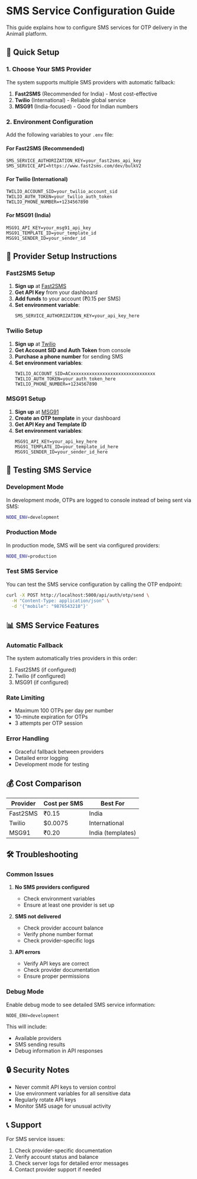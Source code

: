 # SMS Service Configuration Guide

This guide explains how to configure SMS services for OTP delivery in the Animall platform.

## 🚀 Quick Setup

### 1. Choose Your SMS Provider

The system supports multiple SMS providers with automatic fallback:

1. **Fast2SMS** (Recommended for India) - Most cost-effective
2. **Twilio** (International) - Reliable global service
3. **MSG91** (India-focused) - Good for Indian numbers

### 2. Environment Configuration

Add the following variables to your `.env` file:

#### For Fast2SMS (Recommended)
```env
SMS_SERVICE_AUTHORIZATION_KEY=your_fast2sms_api_key
SMS_SERVICE_API=https://www.fast2sms.com/dev/bulkV2
```

#### For Twilio (International)
```env
TWILIO_ACCOUNT_SID=your_twilio_account_sid
TWILIO_AUTH_TOKEN=your_twilio_auth_token
TWILIO_PHONE_NUMBER=+1234567890
```

#### For MSG91 (India)
```env
MSG91_API_KEY=your_msg91_api_key
MSG91_TEMPLATE_ID=your_template_id
MSG91_SENDER_ID=your_sender_id
```

## 📱 Provider Setup Instructions

### Fast2SMS Setup

1. **Sign up** at [Fast2SMS](https://www.fast2sms.com/)
2. **Get API Key** from your dashboard
3. **Add funds** to your account (₹0.15 per SMS)
4. **Set environment variable**:
   ```env
   SMS_SERVICE_AUTHORIZATION_KEY=your_api_key_here
   ```

### Twilio Setup

1. **Sign up** at [Twilio](https://www.twilio.com/)
2. **Get Account SID and Auth Token** from console
3. **Purchase a phone number** for sending SMS
4. **Set environment variables**:
   ```env
   TWILIO_ACCOUNT_SID=ACxxxxxxxxxxxxxxxxxxxxxxxxxxxxxxxx
   TWILIO_AUTH_TOKEN=your_auth_token_here
   TWILIO_PHONE_NUMBER=+1234567890
   ```

### MSG91 Setup

1. **Sign up** at [MSG91](https://msg91.com/)
2. **Create an OTP template** in your dashboard
3. **Get API Key and Template ID**
4. **Set environment variables**:
   ```env
   MSG91_API_KEY=your_api_key_here
   MSG91_TEMPLATE_ID=your_template_id_here
   MSG91_SENDER_ID=your_sender_id_here
   ```

## 🔧 Testing SMS Service

### Development Mode
In development mode, OTPs are logged to console instead of being sent via SMS:

```bash
NODE_ENV=development
```

### Production Mode
In production mode, SMS will be sent via configured providers:

```bash
NODE_ENV=production
```

### Test SMS Service
You can test the SMS service configuration by calling the OTP endpoint:

```bash
curl -X POST http://localhost:5000/api/auth/otp/send \
  -H "Content-Type: application/json" \
  -d '{"mobile": "9876543210"}'
```

## 📊 SMS Service Features

### Automatic Fallback
The system automatically tries providers in this order:
1. Fast2SMS (if configured)
2. Twilio (if configured)
3. MSG91 (if configured)

### Rate Limiting
- Maximum 100 OTPs per day per number
- 10-minute expiration for OTPs
- 3 attempts per OTP session

### Error Handling
- Graceful fallback between providers
- Detailed error logging
- Development mode for testing

## 💰 Cost Comparison

| Provider | Cost per SMS | Best For |
|----------|--------------|----------|
| Fast2SMS | ₹0.15 | India |
| Twilio | $0.0075 | International |
| MSG91 | ₹0.20 | India (templates) |

## 🛠️ Troubleshooting

### Common Issues

1. **No SMS providers configured**
   - Check environment variables
   - Ensure at least one provider is set up

2. **SMS not delivered**
   - Check provider account balance
   - Verify phone number format
   - Check provider-specific logs

3. **API errors**
   - Verify API keys are correct
   - Check provider documentation
   - Ensure proper permissions

### Debug Mode
Enable debug mode to see detailed SMS service information:

```env
NODE_ENV=development
```

This will include:
- Available providers
- SMS sending results
- Debug information in API responses

## 🔒 Security Notes

- Never commit API keys to version control
- Use environment variables for all sensitive data
- Regularly rotate API keys
- Monitor SMS usage for unusual activity

## 📞 Support

For SMS service issues:
1. Check provider-specific documentation
2. Verify account status and balance
3. Check server logs for detailed error messages
4. Contact provider support if needed

